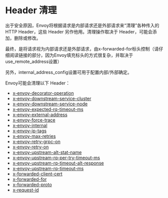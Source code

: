 # Header 清理

出于安全原因，Envoy将根据请求是内部请求还是外部请求来“清理”各种传入的HTTP Header，这些 Header 另作他用。清理操作取决于 Header，可能会添加，删除或修改。

最终，是将请求视为内部请求还是外部请求，由x-forwarded-for标头控制（请仔细阅读链接的部分，因为Envoy填充标头的方式很复杂，并取决于use_remote_address设置）

另外，internal_address_config设置可用于配置内部/外部确定。

Envoy可能会清理以下 Header：

- [x-envoy-decorator-operation](https://www.envoyproxy.io/docs/envoy/latest/configuration/http/http_filters/router_filter#config-http-filters-router-x-envoy-decorator-operation)
- [x-envoy-downstream-service-cluster](https://www.envoyproxy.io/docs/envoy/latest/configuration/http/http_conn_man/headers#config-http-conn-man-headers-downstream-service-cluster)
- [x-envoy-downstream-service-node](https://www.envoyproxy.io/docs/envoy/latest/configuration/http/http_conn_man/headers#config-http-conn-man-headers-downstream-service-node)
- [x-envoy-expected-rq-timeout-ms](https://www.envoyproxy.io/docs/envoy/latest/configuration/http/http_filters/router_filter#config-http-filters-router-x-envoy-expected-rq-timeout-ms)
- [x-envoy-external-address](https://www.envoyproxy.io/docs/envoy/latest/configuration/http/http_conn_man/headers#config-http-conn-man-headers-x-envoy-external-address)
- [x-envoy-force-trace](https://www.envoyproxy.io/docs/envoy/latest/configuration/http/http_conn_man/headers#config-http-conn-man-headers-x-envoy-force-trace)
- [x-envoy-internal](https://www.envoyproxy.io/docs/envoy/latest/configuration/http/http_conn_man/headers#config-http-conn-man-headers-x-envoy-internal)
- [x-envoy-ip-tags](https://www.envoyproxy.io/docs/envoy/latest/configuration/http/http_filters/ip_tagging_filter#config-http-filters-ip-tagging)
- [x-envoy-max-retries](https://www.envoyproxy.io/docs/envoy/latest/configuration/http/http_filters/router_filter#config-http-filters-router-x-envoy-max-retries)
- [x-envoy-retry-grpc-on](https://www.envoyproxy.io/docs/envoy/latest/configuration/http/http_filters/router_filter#config-http-filters-router-x-envoy-retry-grpc-on)
- [x-envoy-retry-on](https://www.envoyproxy.io/docs/envoy/latest/configuration/http/http_filters/router_filter#config-http-filters-router-x-envoy-retry-on)
- [x-envoy-upstream-alt-stat-name](https://www.envoyproxy.io/docs/envoy/latest/configuration/http/http_filters/router_filter#config-http-filters-router-x-envoy-upstream-alt-stat-name)
- [x-envoy-upstream-rq-per-try-timeout-ms](https://www.envoyproxy.io/docs/envoy/latest/configuration/http/http_filters/router_filter#config-http-filters-router-x-envoy-upstream-rq-per-try-timeout-ms)
- [x-envoy-upstream-rq-timeout-alt-response](https://www.envoyproxy.io/docs/envoy/latest/configuration/http/http_filters/router_filter#config-http-filters-router-x-envoy-upstream-rq-timeout-alt-response)
- [x-envoy-upstream-rq-timeout-ms](https://www.envoyproxy.io/docs/envoy/latest/configuration/http/http_filters/router_filter#config-http-filters-router-x-envoy-upstream-rq-timeout-ms)
- [x-forwarded-client-cert](https://www.envoyproxy.io/docs/envoy/latest/configuration/http/http_conn_man/headers#config-http-conn-man-headers-x-forwarded-client-cert)
- [x-forwarded-for](https://www.envoyproxy.io/docs/envoy/latest/configuration/http/http_conn_man/headers#config-http-conn-man-headers-x-forwarded-for)
- [x-forwarded-proto](https://www.envoyproxy.io/docs/envoy/latest/configuration/http/http_conn_man/headers#config-http-conn-man-headers-x-forwarded-proto)
- [x-request-id](https://www.envoyproxy.io/docs/envoy/latest/configuration/http/http_conn_man/headers#config-http-conn-man-headers-x-request-id)